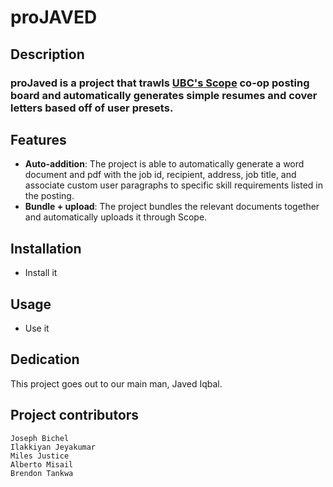 proJAVED
=====

Description
---
### proJaved is a project that trawls [UBC's Scope](https://scope.sciencecoop.ubc.ca/students/student-login.htm) co-op posting board and automatically generates simple resumes and cover letters based off of user presets.

Features
--- 
- **Auto-addition**: The project is able to automatically generate a word document and pdf with the job id, recipient, address, job title, and associate custom user paragraphs to specific skill requirements listed in the posting. 
- **Bundle + upload**: The project bundles the relevant documents together and automatically uploads it through Scope. 

Installation
---
- Install it 

Usage
----
- Use it 

Dedication
---
This project goes out to our main man, Javed Iqbal. 

Project contributors
---
```
Joseph Bichel
Ilakkiyan Jeyakumar
Miles Justice 
Alberto Misail 
Brendon Tankwa
```
